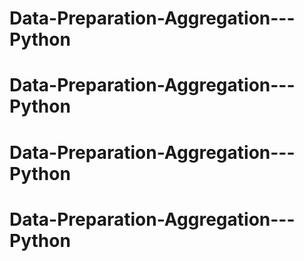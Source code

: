 # Data-Preparation-Aggregation---Python
# Data-Preparation-Aggregation---Python
# Data-Preparation-Aggregation---Python
# Data-Preparation-Aggregation---Python
